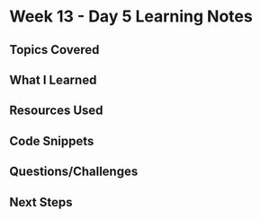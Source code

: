 # Week 13 - Day 5 Learning Notes

## Topics Covered

## What I Learned

## Resources Used

## Code Snippets

## Questions/Challenges

## Next Steps
